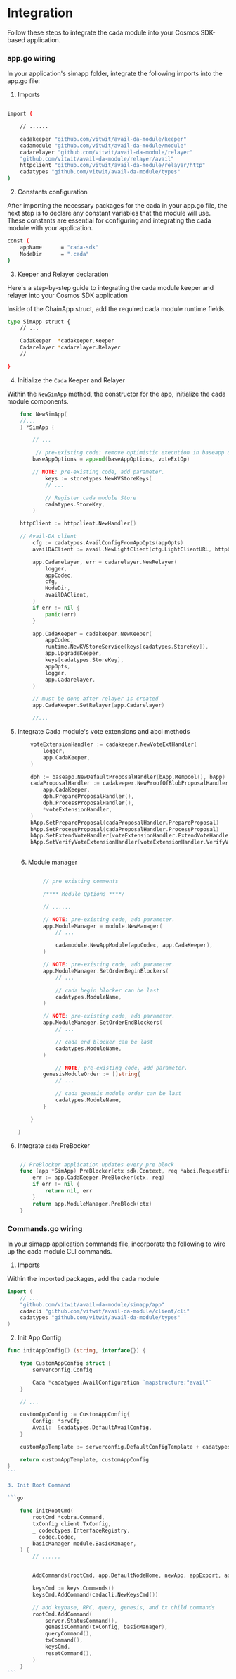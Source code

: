 # Integration

Follow these steps to integrate the cada module into your Cosmos SDK-based application.

### app.go wiring

In your application's simapp folder, integrate the following imports into the app.go file:

1. Imports

```sh

import (

    // ......

	cadakeeper "github.com/vitwit/avail-da-module/keeper"
	cadamodule "github.com/vitwit/avail-da-module/module"
	cadarelayer "github.com/vitwit/avail-da-module/relayer"
	"github.com/vitwit/avail-da-module/relayer/avail"
	httpclient "github.com/vitwit/avail-da-module/relayer/http"
	cadatypes "github.com/vitwit/avail-da-module/types"
)

```

2. Constants configuration

After importing the necessary packages for the cada in your app.go file, the next step is to declare any constant variables that the module will use. These constants are essential for configuring and integrating the cada module with your application.

```sh
const (
	appName      = "cada-sdk"
	NodeDir      = ".cada"
)
```

3. Keeper and Relayer declaration

Here's a step-by-step guide to integrating the cada module keeper and relayer into your Cosmos SDK application

Inside of the ChainApp struct, add the required cada module runtime fields.

```sh
type SimApp struct {
    // ...

	CadaKeeper  *cadakeeper.Keeper
	Cadarelayer *cadarelayer.Relayer
	//

}
```

4. Initialize the `Cada` Keeper and Relayer

Within the `NewSimApp` method, the constructor for the app, initialize the cada module components.

```go
    func NewSimApp(
	//...
    ) *SimApp {

        // ...

         // pre-existing code: remove optimistic execution in baseapp options
        baseAppOptions = append(baseAppOptions, voteExtOp)

        // NOTE: pre-existing code, add parameter.
            keys := storetypes.NewKVStoreKeys(
            // ...

            // Register cada module Store
            cadatypes.StoreKey,
        )

    httpClient := httpclient.NewHandler()

    // Avail-DA client
        cfg := cadatypes.AvailConfigFromAppOpts(appOpts)
        availDAClient := avail.NewLightClient(cfg.LightClientURL, httpClient)

        app.Cadarelayer, err = cadarelayer.NewRelayer(
            logger,
            appCodec,
            cfg,
            NodeDir,
            availDAClient,
        )
        if err != nil {
            panic(err)
        }

        app.CadaKeeper = cadakeeper.NewKeeper(
            appCodec,
            runtime.NewKVStoreService(keys[cadatypes.StoreKey]),
            app.UpgradeKeeper,
            keys[cadatypes.StoreKey],
            appOpts,
            logger,
            app.Cadarelayer,
        )

        // must be done after relayer is created
        app.CadaKeeper.SetRelayer(app.Cadarelayer)

        //...

```

5.  Integrate Cada module\'s vote extensions and abci methods

    ```go
        voteExtensionHandler := cadakeeper.NewVoteExtHandler(
            logger,
            app.CadaKeeper,
        )

        dph := baseapp.NewDefaultProposalHandler(bApp.Mempool(), bApp)
        cadaProposalHandler := cadakeeper.NewProofOfBlobProposalHandler(
            app.CadaKeeper,
            dph.PrepareProposalHandler(),
            dph.ProcessProposalHandler(),
            *voteExtensionHandler,
        )
        bApp.SetPrepareProposal(cadaProposalHandler.PrepareProposal)
        bApp.SetProcessProposal(cadaProposalHandler.ProcessProposal)
        bApp.SetExtendVoteHandler(voteExtensionHandler.ExtendVoteHandler())
        bApp.SetVerifyVoteExtensionHandler(voteExtensionHandler.VerifyVoteExtensionHandler())
        
    ```

    6. Module manager

    ```go

            // pre existing comments

            /**** Module Options ****/

            // ......

            // NOTE: pre-existing code, add parameter.
            app.ModuleManager = module.NewManager(
                // ...

                cadamodule.NewAppModule(appCodec, app.CadaKeeper),
            )

            // NOTE: pre-existing code, add parameter.
            app.ModuleManager.SetOrderBeginBlockers(
                // ...

                // cada begin blocker can be last
                cadatypes.ModuleName,
            )

            // NOTE: pre-existing code, add parameter.
            app.ModuleManager.SetOrderEndBlockers(
                // ...

                // cada end blocker can be last
                cadatypes.ModuleName,
            )

                // NOTE: pre-existing code, add parameter.
            genesisModuleOrder := []string{
                // ...

                // cada genesis module order can be last
                cadatypes.ModuleName,
            }

        }

    )
    ```

6. Integrate `cada` PreBocker

```go

    // PreBlocker application updates every pre block
    func (app *SimApp) PreBlocker(ctx sdk.Context, req *abci.RequestFinalizeBlock) (*sdk.ResponsePreBlock, error) {
        err := app.CadaKeeper.PreBlocker(ctx, req)
        if err != nil {
            return nil, err
        }
        return app.ModuleManager.PreBlock(ctx)
    }

```

### Commands.go wiring

In your simapp application commands file, incorporate the following to wire up the cada module CLI commands.

1. Imports

Within the imported packages, add the cada module

```go
import (
    // ...
	"github.com/vitwit/avail-da-module/simapp/app"
    cadacli "github.com/vitwit/avail-da-module/client/cli"
	cadatypes "github.com/vitwit/avail-da-module/types"
)
```

2. Init App Config

````go
func initAppConfig() (string, interface{}) {

	type CustomAppConfig struct {
		serverconfig.Config

		Cada *cadatypes.AvailConfiguration `mapstructure:"avail"`
	}

    // ...

	customAppConfig := CustomAppConfig{
		Config: *srvCfg,
		Avail:  &cadatypes.DefaultAvailConfig,
	}

	customAppTemplate := serverconfig.DefaultConfigTemplate + cadatypes.DefaultConfigTemplate

	return customAppTemplate, customAppConfig
}
```

3. Init Root Command

```go

    func initRootCmd(
        rootCmd *cobra.Command,
        txConfig client.TxConfig,
        _ codectypes.InterfaceRegistry,
        _ codec.Codec,
        basicManager module.BasicManager,
    ) {
        // ......


        AddCommands(rootCmd, app.DefaultNodeHome, newApp, appExport, addModuleInitFlags)

        keysCmd := keys.Commands()
        keysCmd.AddCommand(cadacli.NewKeysCmd())

        // add keybase, RPC, query, genesis, and tx child commands
        rootCmd.AddCommand(
            server.StatusCommand(),
            genesisCommand(txConfig, basicManager),
            queryCommand(),
            txCommand(),
            keysCmd,
            resetCommand(),
        )
    }
```
